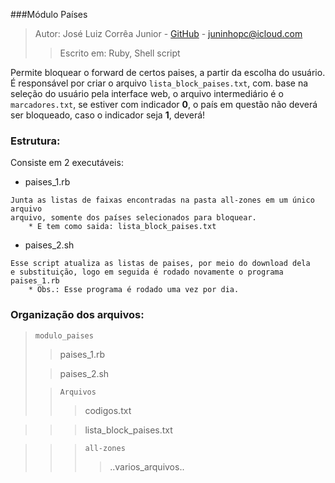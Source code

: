 ###Módulo Países

> Autor: José Luiz Corrêa Junior - [GitHub](https://github.com/juninhoojl) - <juninhopc@icloud.com>
> > Escrito em: Ruby, Shell script

Permite bloquear o forward de certos paises, a partir da escolha do usuário. É responsável por criar o arquivo `lista_block_paises.txt`, com. base na seleção do usuário pela interface web, o arquivo intermediário é o `marcadores.txt`, se estiver com indicador **0**, o país em questão não deverá ser bloqueado, caso o indicador seja **1**, deverá!

### Estrutura:
Consiste em 2 executáveis:

* paises_1.rb

```
Junta as listas de faixas encontradas na pasta all-zones em um único arquivo
arquivo, somente dos países selecionados para bloquear.
	* E tem como saida: lista_block_paises.txt
```

* paises_2.sh

```
Esse script atualiza as listas de paises, por meio do download dela
e substituição, logo em seguida é rodado novamente o programa paises_1.rb
	* Obs.: Esse programa é rodado uma vez por dia.
```

### Organização dos arquivos:

> `modulo_paises`
> 
>> paises_1.rb
> 
>> paises_2.sh
> 
>> `Arquivos`
>>> codigos.txt

>>> lista_block_paises.txt

>>> `all-zones`
>>>> ..varios_arquivos..
